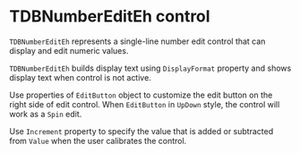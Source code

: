 # TDBNumberEditEh control


`TDBNumberEditEh` represents a single-line number edit control that can display and edit  numeric values.

`TDBNumberEditEh` builds display text using `DisplayFormat` property and shows display text when control is not active.

Use properties of `EditButton` object to customize the edit button on the right side of edit control. When `EditButton` in `UpDown` style, the control will work as a `Spin` edit. 

Use `Increment` property to specify the value that is added or subtracted from `Value` when the user calibrates the control.
